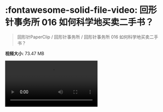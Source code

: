# :fontawesome-solid-file-video: 回形针事务所 016 如何科学地买卖二手书？

> 回形针PaperClip / 回形针事务所 / 回形针事务所 016 如何科学地买卖二手书？

**视频大小**: 73.47 MB

<div class="video"><video src="https://file.hsyhx.top/archive/回形针PaperClip/回形针事务所/回形针事务所 016 如何科学地买卖二手书？.mp4" controls preload>🤔 您的浏览器不支持 video 标签</video></div>